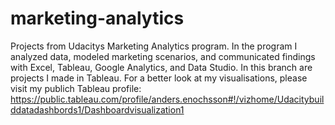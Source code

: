 # marketing-analytics
Projects from Udacitys Marketing Analytics program. 
In the program I analyzed data, modeled marketing scenarios, and communicated findings with Excel, Tableau, Google Analytics, and Data Studio. 
In this branch are projects I made in Tableau. For a better look at my visualisations, please visit my publich Tableau profile: https://public.tableau.com/profile/anders.enochsson#!/vizhome/Udacitybuilddatadashbords1/Dashboardvisualization1
